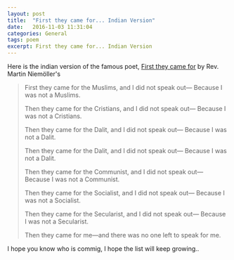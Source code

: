 ```yaml
---
layout: post
title:  "First they came for... Indian Version"
date:   2016-11-03 11:31:04
categories: General
tags: poem
excerpt: First they came for... Indian Version
---
```



Here is the indian version of the famous poet, [First they came for](https://en.wikipedia.org/wiki/First_they_came_...) by Rev. Martin Niemöller's


> First they came for the Muslims, and I did not speak out—
> Because I was not a Muslims.
>
> Then they came for the Cristians, and I did not speak out—
> Because I was not a Cristians.
>
> Then they came for the Dalit, and I did not speak out—
> Because I was not a Dalit.
>
> Then they came for the Dalit, and I did not speak out—
> Because I was not a Dalit.
>
> Then they came for the Communist, and I did not speak out—
> Because I was not a Communist.
>
> Then they came for the Socialist, and I did not speak out—
> Because I was not a Socialist.
>
> Then they came for the Secularist, and I did not speak out—
> Because I was not a Secularist.
>
>Then they came for me—and there was no one left to speak for me.


I hope you know who is commig,
I hope the list will keep growing..

